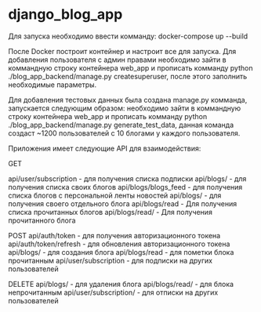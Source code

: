 # django_blog_app

Для запуска необходимо ввести комманду:
  docker-compose up --build

После Docker построит контейнер и настроит все для запуска.
Для добавления пользователя с админ правами необходимо зайти в коммандную строку контейнера web_app и прописать комманду python ./blog_app_backend/manage.py createsuperuser,
после этого заполнить необходимые параметры.

Для добавления тестовых данных была создана manage.py комманда, запускается следующим образом:
необходимо зайти в коммандную строку контейнера web_app и прописать комманду python ./blog_app_backend/manage.py generate_test_data, данная команда создаст ~1200 пользователей с 10 блогами у каждого пользователя.

Приложения имеет следующие API для взаимодействия:

GET

  api/user/subscription - для получения списка подписки
  api/blogs/ - для получения списка своих блогов
  api/blogs/blogs_feed - для получения списка блогов с персональной ленты новостей
  api/blogs/<id> - для получения своего отдельного блога
  api/blogs/read - Для получения списка прочитанных блогов
  api/blogs/read/<id> - Для получения прочитанного блога

POST
  api/auth/token - для получения авторизационного токена
  api/auth/token/refresh - для обновления авторизационного токена
  api/blogs/ - для создания блога
  api/blogs/read - для пометки блока прочитанным
  api/user/subscription - для подписки на других пользователей
  
DELETE
  api/blogs/<id> - для удаления блога
  api/blogs/read/<id> - для блока непрочитанным
  api/user/subscription/<id> - для отписки на других пользователей
